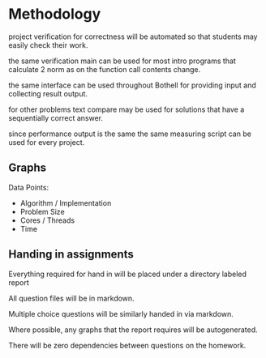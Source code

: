 # Methodology

project verification for correctness will be automated so that students may easily check their work.

the same verification main can be used for most intro programs that calculate 2 norm as on the function call contents change.

the same interface can be used throughout Bothell for providing input and collecting result output.

for other problems text compare may be used for solutions that have a sequentially correct answer.


since performance output is the same the same measuring script can be used for every project.



## Graphs

Data Points:
* Algorithm / Implementation
* Problem Size
* Cores / Threads
* Time


## Handing in assignments

Everything required for hand in will be placed under a directory labeled report

All question files will be in markdown.

Multiple choice questions will be similarly handed in via markdown.

Where possible, any graphs that the report requires will be autogenerated.

There will be zero dependencies between questions on the homework.
